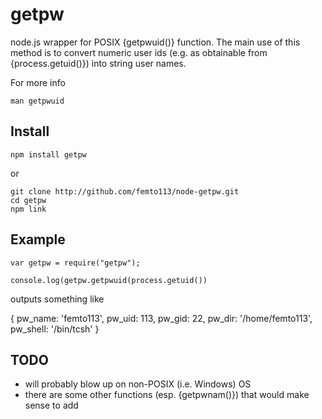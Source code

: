 # getpw

node.js wrapper for POSIX {getpwuid()} function.  The main use of this method
is to convert numeric user ids (e.g. as obtainable from {process.getuid()})
into string user names.

For more info

    man getpwuid

## Install

    npm install getpw

or

    git clone http://github.com/femto113/node-getpw.git
    cd getpw
    npm link

## Example

    var getpw = require("getpw");

    console.log(getpw.getpwuid(process.getuid())
    
outputs something like

  {
    pw_name: 'femto113',
    pw_uid: 113,
    pw_gid: 22,
    pw_dir: '/home/femto113',
    pw_shell: '/bin/tcsh'
  }

## TODO

- will probably blow up on non-POSIX (i.e. Windows) OS 
- there are some other functions (esp. {getpwnam()}) that 
  would make sense to add
